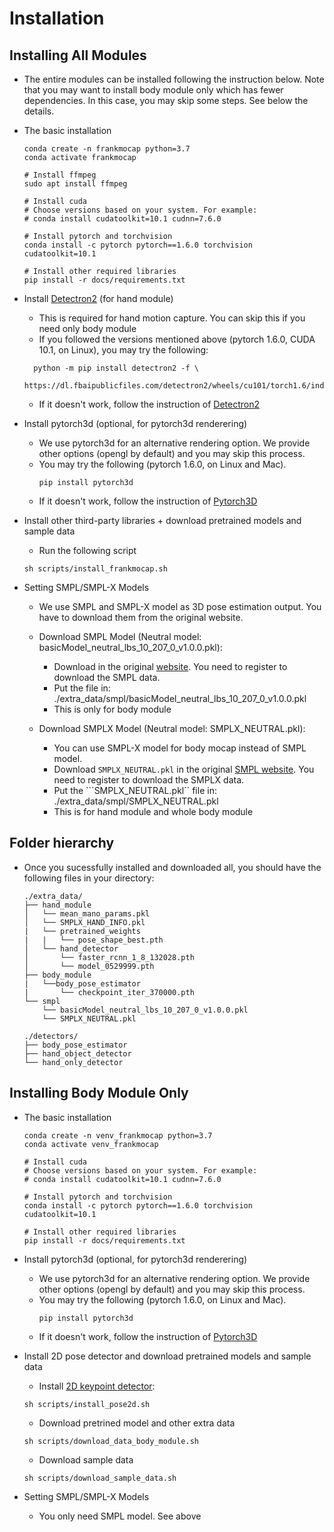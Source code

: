 # Installation

## Installing All Modules

- The entire modules can be installed following the instruction below.
  Note that you may want to install body module only which has fewer dependencies. In this case, you may skip some steps. See below the details. 

- The basic installation
  ```
  conda create -n frankmocap python=3.7
  conda activate frankmocap

  # Install ffmpeg
  sudo apt install ffmpeg

  # Install cuda 
  # Choose versions based on your system. For example:
  # conda install cudatoolkit=10.1 cudnn=7.6.0

  # Install pytorch and torchvision 
  conda install -c pytorch pytorch==1.6.0 torchvision cudatoolkit=10.1

  # Install other required libraries
  pip install -r docs/requirements.txt
  ```

- Install [Detectron2](https://github.com/facebookresearch/detectron2) (for hand module)
  - This is required for hand motion capture. You can skip this if you need only body module
  - If you followed the versions mentioned above (pytorch 1.6.0, CUDA 10.1, on Linux), you may try the following:
  ```
    python -m pip install detectron2 -f \
    https://dl.fbaipublicfiles.com/detectron2/wheels/cu101/torch1.6/index.html
  ```
  - If it doesn't work, follow the instruction of [Detectron2](https://github.com/facebookresearch/detectron2/blob/master/INSTALL.md)
  
- Install pytorch3d (optional, for pytorch3d renderering)
  - We use pytorch3d for an alternative rendering option. We provide other options (opengl by default) and you may skip this process.
  - You may try the following (pytorch 1.6.0, on Linux and Mac).
    ```
    pip install pytorch3d
    ```
  - If it doesn't work, follow the instruction of [Pytorch3D](https://github.com/facebookresearch/pytorch3d/blob/master/INSTALL.md)

- Install other third-party libraries + download pretrained models and sample data
  - Run the following script
  ```
  sh scripts/install_frankmocap.sh
  ```

- Setting SMPL/SMPL-X Models
    - We use SMPL and SMPL-X model as 3D pose estimation output. You have to download them from the original website.
    - Download SMPL Model (Neutral model: basicModel_neutral_lbs_10_207_0_v1.0.0.pkl):    
        - Download in the original [website](http://smplify.is.tue.mpg.de/login). You need to register to download the SMPL data.
        - Put the file in: ./extra_data/smpl/basicModel_neutral_lbs_10_207_0_v1.0.0.pkl
        - This is only for body module

    - Download SMPLX Model (Neutral model: SMPLX_NEUTRAL.pkl):
        - You can use SMPL-X model for body mocap instead of SMPL model. 
        - Download ```SMPLX_NEUTRAL.pkl``` in the original [SMPL website](https://smpl-x.is.tue.mpg.de/). You need to register to download the SMPLX data.
        - Put the ```SMPLX_NEUTRAL.pkl`` file in: ./extra_data/smpl/SMPLX_NEUTRAL.pkl
        - This is for hand module and whole body module

## Folder hierarchy
- Once you sucessfully installed and downloaded all, you should have the following files in your directory:
    ```
    ./extra_data/
    ├── hand_module
    │   └── mean_mano_params.pkl
    │   └── SMPLX_HAND_INFO.pkl
    |   └── pretrained_weights
    |   |   └── pose_shape_best.pth
    │   └── hand_detector
    │       └── faster_rcnn_1_8_132028.pth  
    │       └── model_0529999.pth
    ├── body_module
    |   └──body_pose_estimator
    |       └── checkpoint_iter_370000.pth     
    └── smpl
        └── basicModel_neutral_lbs_10_207_0_v1.0.0.pkl
        └── SMPLX_NEUTRAL.pkl
        
    ./detectors/
    ├── body_pose_estimator
    ├── hand_object_detector
    └── hand_only_detector
    ```

## Installing Body Module Only

- The basic installation
    ```
    conda create -n venv_frankmocap python=3.7
    conda activate venv_frankmocap

    # Install cuda 
    # Choose versions based on your system. For example:
    # conda install cudatoolkit=10.1 cudnn=7.6.0

    # Install pytorch and torchvision 
    conda install -c pytorch pytorch==1.6.0 torchvision cudatoolkit=10.1

    # Install other required libraries
    pip install -r docs/requirements.txt
    ```

- Install pytorch3d (optional, for pytorch3d renderering)
    - We use pytorch3d for an alternative rendering option. We provide other options (opengl by default) and you may skip this process.
    - You may try the following (pytorch 1.6.0, on Linux and Mac).
        ```
        pip install pytorch3d
        ```
    - If it doesn't work, follow the instruction of [Pytorch3D](https://github.com/facebookresearch/pytorch3d/blob/master/INSTALL.md)

- Install 2D pose detector and download pretrained models and sample data
    - Install [2D keypoint detector](https://github.com/Daniil-Osokin/lightweight-human-pose-estimation.pytorch): 
    ```
    sh scripts/install_pose2d.sh
    ```
    - Download pretrined model and other extra data
    ```
    sh scripts/download_data_body_module.sh
    ```
    - Download sample data
    ```
    sh scripts/download_sample_data.sh
    ```
- Setting SMPL/SMPL-X Models
    - You only need SMPL model. See above
